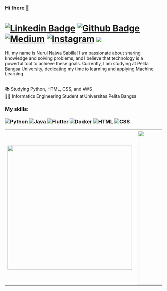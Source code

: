 ### Hi there 👋
# [![Linkedin Badge](https://img.shields.io/badge/-LinkedIn-0077B5?style=flat&logo=Linkedin&logoColor=white&link=https://www.linkedin.com/in/nurul-najwa-sabilla-b3823b274/)](https://www.linkedin.com/in/nurul-najwa-sabilla-b3823b274/) [![Github Badge](https://img.shields.io/badge/-Github-242A2D?style=flat&logo=Github&logoColor=white&link=https://github.com/nsabilla/)](https://github.com/nsabilla/) [![Medium](https://img.shields.io/badge/-medium-242A2D?style=flat&logo=medium&logoColor=white&link=https://medium.com/@nurulnajwasabilla)](https://medium.com/@nurulnajwasabilla) [![Instagram](https://img.shields.io/badge/-instagram-D42F8A?style=flat&logo=instagram&logoColor=white&link=https://www.instagram.com/nsabilla2)](https://www.instagram.com/nsabilla2) ![](https://komarev.com/ghpvc/?username=nsabilla)

<p align="left"> 
Hi, my name is Nurul Najwa Sabilla! I am passionate about sharing knowledge and solving problems, and I believe that technology is a powerful tool to achieve these goals. Currently, I am studying at Pelita Bangsa University, dedicating my time to learning and applying Machine Learning. <br> <br>

📚 Studying Python, HTML, CSS, and AWS<br>
👨‍💻 Informatics Engineering Student at Universitas Pelita Bangsa <br>
</p>

### My skills: <br/> <br/> ![Python](https://img.shields.io/badge/-Python-0077B5?style=flat&logoColor=white&logo=python) ![Java](https://img.shields.io/badge/-Java-ff961f?style=flat&logoColor=white&logo=java) ![Flutter](https://img.shields.io/badge/-flutter-45D1FD?style=flat&logoColor=white&logo=flutter) ![Docker](https://img.shields.io/badge/-docker-1090D1?style=flat&logoColor=white&logo=docker) ![HTML](https://img.shields.io/badge/-HTML-ff0d00?style=flat&logoColor=white&logo=html5) ![CSS](https://img.shields.io/badge/-CSS-196eff?style=flat&logoColor=white&logo=css3)

<center>
  <table>
    <tr>
    <td><img width="400px" align="left" src="https://github-readme-stats-git-masterrstaa-rickstaa.vercel.app/api/top-langs/?username=nsabilla&hide=html,TSQL,CSS,PLSQL,php,SCSS,Jupyter%20Notebook&layout=compact&count_private=true&langs_count=8" /></td>
        <td><img width="495px" align="left" src="https://github-readme-stats-git-masterrstaa-rickstaa.vercel.app/api?username=nsabilla&show_icons=true&count_private=true" /></td>
    </tr>   
  </table>
</center>

